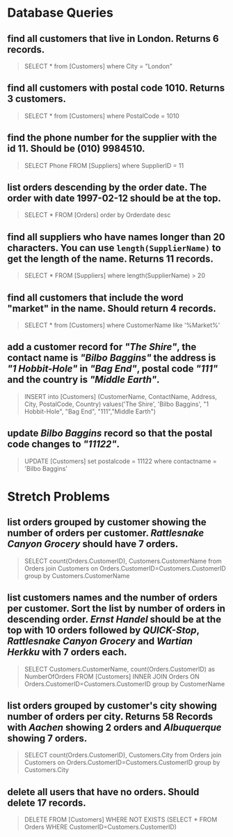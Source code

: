 # Database Queries

## find all customers that live in London. Returns 6 records.

> SELECT * from [Customers] where City = "London"

## find all customers with postal code 1010. Returns 3 customers.

> SELECT * from [Customers] where PostalCode = 1010

## find the phone number for the supplier with the id 11. Should be (010) 9984510.

> SELECT Phone FROM [Suppliers] where SupplierID = 11

## list orders descending by the order date. The order with date 1997-02-12 should be at the top.

> SELECT * FROM [Orders] order by Orderdate desc

## find all suppliers who have names longer than 20 characters. You can use `length(SupplierName)` to get the length of the name. Returns 11 records.

> SELECT * FROM [Suppliers] where length(SupplierName) > 20

## find all customers that include the word "market" in the name. Should return 4 records.

> SELECT * from [Customers] where CustomerName like '%Market%'

## add a customer record for _"The Shire"_, the contact name is _"Bilbo Baggins"_ the address is _"1 Hobbit-Hole"_ in _"Bag End"_, postal code _"111"_ and the country is _"Middle Earth"_.

> INSERT into [Customers] (CustomerName, ContactName, Address, City, PostalCode, Country) values('The Shire', 'Bilbo Baggins', "1 Hobbit-Hole", "Bag End", "111","Middle Earth")

## update _Bilbo Baggins_ record so that the postal code changes to _"11122"_.

> UPDATE [Customers] set postalcode = 11122 where contactname = 'Bilbo Baggins'

# Stretch Problems

## list orders grouped by customer showing the number of orders per customer. _Rattlesnake Canyon Grocery_ should have 7 orders.

> SELECT count(Orders.CustomerID), Customers.CustomerName from Orders join Customers on Orders.CustomerID=Customers.CustomerID group by Customers.CustomerName

## list customers names and the number of orders per customer. Sort the list by number of orders in descending order. _Ernst Handel_ should be at the top with 10 orders followed by _QUICK-Stop_, _Rattlesnake Canyon Grocery_ and _Wartian Herkku_ with 7 orders each.

> SELECT Customers.CustomerName, count(Orders.CustomerID) as NumberOfOrders FROM [Customers] INNER JOIN Orders ON Orders.CustomerID=Customers.CustomerID group by CustomerName

## list orders grouped by customer's city showing number of orders per city. Returns 58 Records with _Aachen_ showing 2 orders and _Albuquerque_ showing 7 orders.

> SELECT count(Orders.CustomerID), Customers.City from Orders join Customers on Orders.CustomerID=Customers.CustomerID group by Customers.City

## delete all users that have no orders. Should delete 17 records.

> DELETE FROM [Customers] WHERE NOT EXISTS (SELECT * FROM Orders WHERE CustomerID=Customers.CustomerID)
